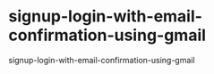 # signup-login-with-email-confirmation-using-gmail
signup-login-with-email-confirmation-using-gmail
